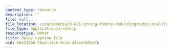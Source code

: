 ```yaml
---
content_type: resource
description: ''
file: null
file_location: /coursemedia/8-821-string-theory-and-holographic-duality-fall-2014/b8e242bb78a31fc66ccbd3acefb98ef6_1pkoBetgo7s.srt
file_type: application/x-subrip
resourcetype: Other
title: 3play caption file
uid: b8e242bb-78a3-1fc6-6ccb-d3acefb98ef6
---
```

